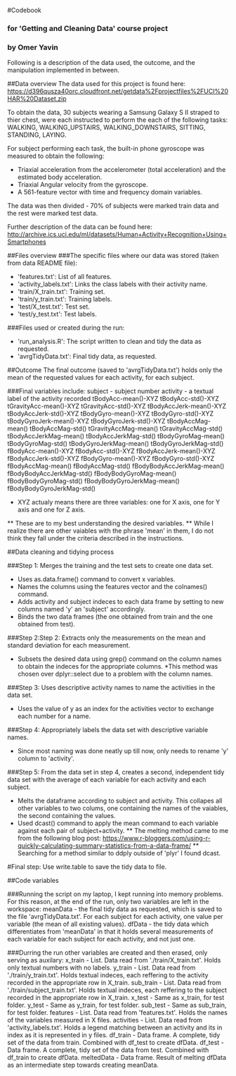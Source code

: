 #Codebook
### for 'Getting and Cleaning Data' course project
### by Omer Yavin
Following is a description of the data used, the outcome, and the manipulation implemented in between.

##Data overview
The data used for this project is found here: https://d396qusza40orc.cloudfront.net/getdata%2Fprojectfiles%2FUCI%20HAR%20Dataset.zip

To obtain the data, 30 subjects wearing a Samsung Galaxy S II straped to thier chest, were each instructed to perform the each of the following tasks:
WALKING, WALKING_UPSTAIRS, WALKING_DOWNSTAIRS, SITTING, STANDING, LAYING.

For subject performing each task, the built-in phone gyroscope was measured to obtain the following:
- Triaxial acceleration from the accelerometer (total acceleration) and the estimated body acceleration. 
- Triaxial Angular velocity from the gyroscope. 
- A 561-feature vector with time and frequency domain variables. 

The data was then divided - 70% of subjects were marked train data and the rest were marked test data.

Further description of the data can be found here:
http://archive.ics.uci.edu/ml/datasets/Human+Activity+Recognition+Using+Smartphones

##Files overview
###The specific files where our data was stored (taken from data README file):
- 'features.txt': List of all features.
- 'activity_labels.txt': Links the class labels with their activity name.
- 'train/X_train.txt': Training set.
- 'train/y_train.txt': Training labels.
- 'test/X_test.txt': Test set.
- 'test/y_test.txt': Test labels.

###Files used or created during the run:
- 'run_analysis.R': The script written to clean and tidy the data as requested.
- 'avrgTidyData.txt': Final tidy data, as requested.

##Outcome
The final outcome (saved to 'avrgTidyData.txt') holds only the mean of the requested values for each activity, for each subject.

###Final variables include:
subject - subject number
activity - a textual label of the activity recorded
tBodyAcc-mean()-XYZ
tBodyAcc-std()-XYZ
tGravityAcc-mean()-XYZ
tGravityAcc-std()-XYZ
tBodyAccJerk-mean()-XYZ
tBodyAccJerk-std()-XYZ
tBodyGyro-mean()-XYZ
tBodyGyro-std()-XYZ
tBodyGyroJerk-mean()-XYZ
tBodyGyroJerk-std()-XYZ
tBodyAccMag-mean()
tBodyAccMag-std()
tGravityAccMag-mean()
tGravityAccMag-std()
tBodyAccJerkMag-mean()
tBodyAccJerkMag-std()
tBodyGyroMag-mean()
tBodyGyroMag-std()
tBodyGyroJerkMag-mean()
tBodyGyroJerkMag-std()
fBodyAcc-mean()-XYZ
fBodyAcc-std()-XYZ
fBodyAccJerk-mean()-XYZ
fBodyAccJerk-std()-XYZ
fBodyGyro-mean()-XYZ
fBodyGyro-std()-XYZ
fBodyAccMag-mean() 
fBodyAccMag-std() 
fBodyBodyAccJerkMag-mean() 
fBodyBodyAccJerkMag-std() 
fBodyBodyGyroMag-mean() 
fBodyBodyGyroMag-std() 
fBodyBodyGyroJerkMag-mean() 
fBodyBodyGyroJerkMag-std()

* XYZ actualy means there are three variables: one for X axis, one for Y axis and one for Z axis.

** These are to my best understanding the desired variables.
** While I realize there are other vaiables with the phrase 'mean' in them, I do not think they fall under the criteria described in the instructions.

##Data cleaning and tidying process

###Step 1: Merges the training and the test sets to create one data set.
- Uses as.data.frame() command to convert x variables.
- Names the columns using the features vector and the colnames() command.
- Adds activity and subject indeces to each data frame by setting to new columns named 'y' an 'subject' accordingly.
- Binds the two data frames (the one obtained from train and the one obtained from test).

###Step 2:Step 2: Extracts only the measurements on the mean and standard deviation for each measurement.
- Subsets the desired data using grep() command on the column names to obtain the indeces for the appropriate columns.
*This method was chosen over dplyr::select due to a problem with the column names.

###Step 3: Uses descriptive activity names to name the activities in the data set.
- Uses the value of y as an index for the activities vector to exchange each number for a name.

###Step 4: Appropriately labels the data set with descriptive variable names.
- Since most naming was done neatly up till now, only needs to rename 'y' column to 'activity'.

###Step 5: From the data set in step 4, creates a second, independent tidy data set with the average of each variable for each activity and each subject.
- Melts the dataframe according to subject and activity. This collapes all other variables to two colums, one containing the names of the vaiables, the second containing the values.
- Used dcast() command to apply the mean command to each variable against each pair of subject+activity.
** The melting method came to me from the following blog post: https://www.r-bloggers.com/using-r-quickly-calculating-summary-statistics-from-a-data-frame/
** Searching for a method similar to ddply outside of 'plyr' I found dcast.

#Final step: Use write.table to save the tidy data to file.


##Code variables

###Running the script on my laptop, I kept running into memory problems. For this reason, at the end of the run, only two variables are left in the workspace:
meanData - the final tidy data as requested, which is saved to the file 'avrgTidyData.txt'. For each subject for each activity, one value per variable (the mean of all existing values).
dfData - the tidy data which differentiates from 'meanData' in that it holds several measurements of each variable for each subject for each activity, and not just one.

###Durring the run other variables are created and then erased, only serving as auxilary:
x_train - List. Data read from './train/X_train.txt'. Holds only textual numbers with no labels.
y_train - List. Data read from './train/y_train.txt'. Holds textual indeces, each reffering to the activity recorded in the appropriate row in X_train.
sub_train - List. Data read from './train/subject_train.txt'. Holds textual indeces, each reffering to the subject recorded in the appropriate row in X_train.
x_test - Same as x_train, for test folder.
y_test - Same as y_train, for test folder.
sub_test - Same as sub_train, for test folder.
features - List. Data read from 'features.txt'. Holds the names of the variables measured in X files.
activities - List. Data read from 'activity_labels.txt'. Holds a legend matching between an activity and its in index as it is represented in y files.
df_train - Data frame. A complete, tidy set of the data from train. Combined with df_test to create dfData.
df_test - Data frame. A complete, tidy set of the data from test. Combined with df_train to create dfData.
meltedData - Data frame. Result of melting dfData as an intermediate step towards creating meanData.